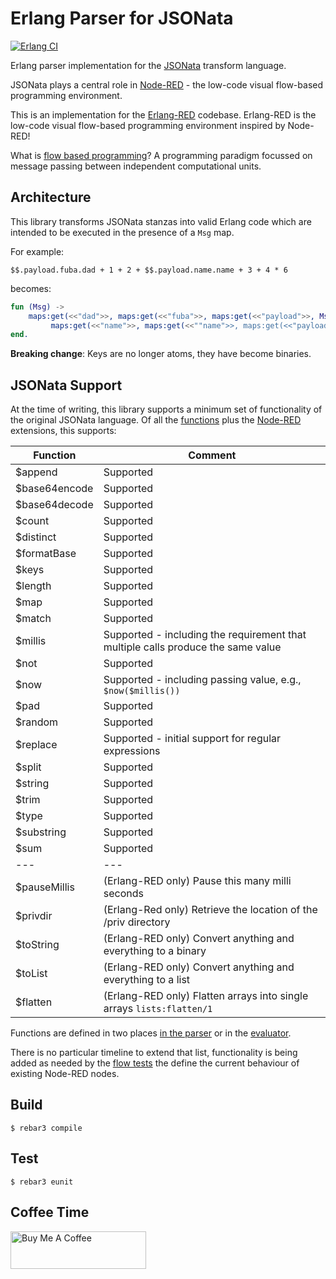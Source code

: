 Erlang Parser for JSONata
=====

[![Erlang CI](https://github.com/gorenje/erlang-red-jsonata/actions/workflows/erlang.yml/badge.svg)](https://github.com/gorenje/erlang-red-jsonata/actions/workflows/erlang.yml)

Erlang parser implementation for the [JSONata](https://jsonata.org) transform language.

JSONata plays a central role in [Node-RED](https://nodered.org) - the low-code visual flow-based programming environment.

This is an implementation for the [Erlang-RED](https://github.com/gorenje/erlang-red) codebase. Erlang-RED is the low-code visual flow-based programming environment inspired by Node-RED!

What is [flow based programming](http://wiki.c2.com/?FlowBasedProgramming)? A programming paradigm focussed on message passing between independent computational units.

Architecture
----

This library transforms JSONata stanzas into valid Erlang code which are intended to be executed in the presence of a `Msg` map.

For example:

```jsonata
$$.payload.fuba.dad + 1 + 2 + $$.payload.name.name + 3 + 4 * 6
```

becomes:

```erlang
fun (Msg) ->
    maps:get(<<"dad">>, maps:get(<<"fuba">>, maps:get(<<"payload">>, Msg))) + 1 + 2 +
         maps:get(<<"name">>, maps:get(<<""name">>, maps:get(<<"payload">>, Msg))) + 3 + 4 * 6
end.
```

**Breaking change**: Keys are no longer atoms, they have become binaries.

JSONata Support
----

At the time of writing, this library supports a minimum set of functionality of the original JSONata language. Of all the [functions](https://github.com/jsonata-js/jsonata/blob/0159fe9d7047b8dd5e09f5a19b3a114f298306e8/src/functions.js#L2059-L2067) plus the [Node-RED](https://github.com/node-red/node-red/blob/0f653ed7b2640feba8885e48b9448df7d42acaf0/packages/node_modules/%40node-red/util/lib/util.js#L705-L734) extensions, this supports:

| Function | Comment |
| ---- | ------- |
| $append | Supported |
| $base64encode | Supported |
| $base64decode | Supported |
| $count | Supported |
| $distinct | Supported |
| $formatBase | Supported |
| $keys | Supported |
| $length | Supported |
| $map | Supported |
| $match | Supported |
| $millis | Supported - including the requirement that multiple calls produce the same value |
| $not | Supported |
| $now | Supported - including passing value, e.g., `$now($millis())` |
| $pad | Supported |
| $random | Supported |
| $replace | Supported - initial support for regular expressions |
| $split | Supported |
| $string | Supported |
| $trim | Supported |
| $type | Supported |
| $substring | Supported |
| $sum | Supported |
| --- | --- |
| $pauseMillis | (Erlang-RED only) Pause this many milli seconds |
| $privdir | (Erlang-Red only) Retrieve the location of the /priv directory |
| $toString | (Erlang-RED only) Convert anything and everything to a binary |
| $toList | (Erlang-RED only) Convert anything and everything to a list |
| $flatten | (Erlang-RED only) Flatten arrays into single arrays `lists:flatten/1` |

Functions are defined in two places [in the parser](https://github.com/gorenje/erlang-red-jsonata/blob/f835ebb55c6df7f180ceeaeffed21a51125a25b7/src/erlang_red_jsonata_parser.yrl#L423-L484) or in the [evaluator](https://github.com/gorenje/erlang-red-jsonata/blob/f835ebb55c6df7f180ceeaeffed21a51125a25b7/src/erlang_red_jsonata.erl#L50-L109).

There is no particular timeline to extend that list, functionality is being added as needed by the [flow tests](https://github.com/gorenje/erlang-red-flow-testsuite) the define the current behaviour of existing Node-RED nodes.

Build
-----

    $ rebar3 compile

Test
-----

    $ rebar3 eunit

Coffee Time
----

<a href="https://www.buymeacoffee.com/gorenje" target="_blank"><img src="https://cdn.buymeacoffee.com/buttons/v2/default-red.png" alt="Buy Me A Coffee" style="height: 60px !important;width: 217px !important;" ></a>
